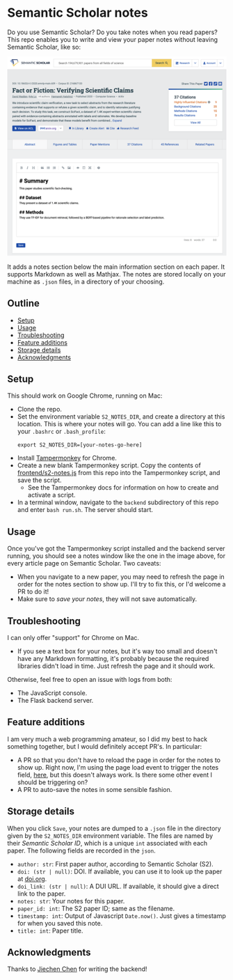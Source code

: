 # Semantic Scholar notes

Do you use Semantic Scholar? Do you take notes when you read papers? This repo enables you to write and view your paper notes without leaving Semantic Scholar, like so:

<img src="img/example.png" alt="example" width="600"/>

It adds a notes section below the main information section on each paper. It supports Markdown as well as Mathjax. The notes are stored locally on your machine as `.json` files, in a directory of your choosing.

## Outline

- [Setup](#setup)
- [Usage](#usage)
- [Troubleshooting](#troubleshooting)
- [Feature additions](#feature-additions)
- [Storage details](#storage-details)
- [Acknowledgments](#acknowledgments)

## Setup

This should work on Google Chrome, running on Mac:

- Clone the repo.
- Set the environment variable `S2_NOTES_DIR`, and create a directory at this location. This is where your notes will go. You can add a line like this to your `.bashrc` or `.bash_profile`:
  ```
  export S2_NOTES_DIR=[your-notes-go-here]
  ```
- Install [Tampermonkey](https://www.tampermonkey.net) for Chrome.
- Create a new blank Tampermonkey script. Copy the contents of [frontend/s2-notes.js](frontend/s2-notes.js) from this repo into the Tampermonkey script, and save the script.
  - See the Tampermonkey docs for information on how to create and activate a script.
- In a terminal window, navigate to the `backend` subdirectory of this repo and enter `bash run.sh`. The server should start.

## Usage

Once you've got the Tampermonkey script installed and the backend server running, you should see a notes window like the one in the image above, for every article page on Semantic Scholar. Two caveats:

- When you navigate to a new paper, you may need to refresh the page in order for the notes section to show up. I'll try to fix this, or I'd welcome a PR to do it!
- Make sure to *save your notes*, they will not save automatically.

## Troubleshooting

I can only offer "support" for Chrome on Mac.

- If you see a text box for your notes, but it's way too small and doesn't have any Markdown formatting, it's probably because the required libraries didn't load in time. Just refresh the page and it should work.

Otherwise, feel free to open an issue with logs from both:

- The JavaScript console.
- The Flask backend server.

## Feature additions

I am very much a web programming amateur, so I did my best to hack something together, but I would definitely accept PR's. In particular:

- A PR so that you don't have to reload the page in order for the notes to show up. Right now, I'm using the page load event to trigger the notes field, [here](frontend/s2-notes.js#L186), but this doesn't always work. Is there some other event I should be triggering on?
- A PR to auto-save the notes in some sensible fashion.

## Storage details

When you click `Save`, your notes are dumped to a `.json` file in the directory given by the `S2_NOTES_DIR` environment variable. The files are named by their *Semantic Scholar ID*, which is a unique `int` associated with each paper. The following fields are recorded in the `json`.

- `author: str`: First paper author, according to Semantic Scholar (S2).
- `doi: (str | null)`: DOI. If available, you can use it to look up the paper at [doi.org](https://www.doi.org/).
- `doi_link: (str | null)`: A DUI URL. If available, it should give a direct link to the paper.
- `notes: str`: Your notes for this paper.
- `paper_id: int`: The S2 paper ID; same as the filename.
- `timestamp: int`: Output of Javascript `Date.now()`. Just gives a timestamp for when you saved this note.
- `title: int`: Paper title.

## Acknowledgments

Thanks to [Jiechen Chen](https://www.linkedin.com/in/jiechen-chen/) for writing the backend!
